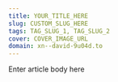 ```yaml
---
title: YOUR_TITLE_HERE
slug: CUSTOM_SLUG_HERE
tags: TAG_SLUG_1, TAG_SLUG_2
cover: COVER_IMAGE_URL
domain: xn--david-9u04d.to
---
```


Enter article body here
